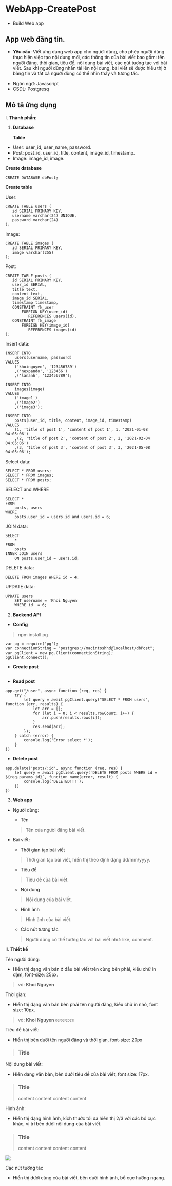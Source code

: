 # WebApp-CreatePost
- Build Web app 
## App web đăng tin.

+ **Yêu cầu**: Viết ứng dụng web app cho người dùng, cho phép người dùng thực hiện việc tạo nội dung mới, các thông tin của bài viết bao gồm: tên người đăng, thời gian, tiêu đề, nội dung bài viết, các nút tương tác với bài viết. Sau khi người dùng nhấn tải lên nội dung, bài viết sẽ được hiểu thị ở bảng tin và tất cả người dùng có thể nhìn thấy và tương tác.
- Ngôn ngữ: Javascript
- CSDL: Postgresq
## Mô tả ứng dụng

I. **Thành phần**: 
1. **Database**

	**Table**
- User: user_id, user_name, password.
- Post: post_id, user_id, title, content, image_id, timestamp.
- Image: image_id, image.

**Create database**

````
CREATE DATABASE dbPost;
````

**Create table**

User:
````
CREATE TABLE users (
   id SERIAL PRIMARY KEY,
   username varchar(24) UNIQUE,
   password varchar(24)
);    
````

Image:
````
CREATE TABLE images (
   id SERIAL PRIMARY KEY,
   image varchar(255)
);
````

Post:
````
CREATE TABLE posts (
   id SERIAL PRIMARY KEY,
   user_id SERIAL,
   title text,
   content text,
   image_id SERIAL,
   timestamp timestamp,
   CONSTRAINT fk_user 
       FOREIGN KEY(user_id) 
          REFERENCES users(id),
   CONSTRAINT fk_image 
       FOREIGN KEY(image_id) 
          REFERENCES images(id)
);
````

Insert data:
````
INSERT INTO 
	users(username, password) 
VALUES 
	('khoinguyen', '123456789')
	,('nexpando', '123456')
	,('lananh', '123456789');
````

````
INSERT INTO 
	images(image) 
VALUES 
	('image1')
	,('image2')
	,('image3');
````

````
INSERT INTO 
	posts(user_id, title, content, image_id, timestamp) 
VALUES 
	(1, 'title of post 1', 'content of post 1', 1, '2021-01-08 04:05:06')
	,(2, 'title of post 2', 'content of post 2', 2, '2021-02-04 04:05:06')
	,(3, 'title of post 3', 'content of post 3', 3, '2021-05-08 04:05:06');
````
Select data:

````
SELECT * FROM users;
SELECT * FROM images;
SELECT * FROM posts;
````
SELECT and WHERE
````
SELECT * 
FROM 
	posts, users
WHERE
	posts.user_id = users.id and users.id = 6;
````


JOIN data:

````
SELECT 
   	*
FROM
    posts
INNER JOIN users
    ON posts.user_id = users.id;
````
DELETE data:
````
DELETE FROM images WHERE id = 4;
````
UPDATE data:
````
UPDATE users
    SET username = 'Khoi Nguyen'
    WHERE id  = 6;
````
2. **Backend API**

- **Config**

>npm install pg

````
var pg = require('pg');
var connectionString = "postgres://macintoshhd@localhost/dbPost";
var pgClient = new pg.Client(connectionString);
pgClient.connect();
````

- **Create post**
````

````
- **Read post**
````
app.get("/user", async function (req, res) {
    try {
        let query = await pgClient.query("SELECT * FROM users", function (err, results) {
            let arr = [];
            for (let i = 0; i < results.rowCount; i++) {
                arr.push(results.rows[i]);
            }
            res.send(arr);
        });
    } catch (error) {
        console.log('Error select *');
    }
})
````
- **Delete post**
````
app.delete('posts/:id', async function (req, res) {
    let query = await pgClient.query(`DELETE FROM posts WHERE id = ${req.params.id}`, function name(error, result) {
        console.log('DELETED!!!');
    })
})
````




3. **Web app**

- Người dùng:

	- Tên
	> Tên của người đăng bài viết.

- Bài viết:
	- Thời gian tạo bài viết
	> Thời gian tạo bài viết, hiển thị theo định dạng dd/mm/yyyy.
	- Tiêu đề
	> Tiêu đề của bài viết.
	- Nội dung
	> Nội dung của bài viết.
	- Hình ảnh
	> Hình ảnh của bài viết.
	- Các nút tương tác
	> Người dùng có thể tương tác với bài viết như: like, comment.

II. **Thiết kế**

Tên người dùng:
 - Hiển thị dạng văn bản ở đầu bài viết trên cùng bên phải, kiểu chữ in đậm, font-size: 25px.
> vd: **Khoi Nguyen**

Thời gian:
- Hiển thị dạng văn bản bên phải tên người đăng, kiểu chữ in nhỏ, font size: 10px.
> vd:  **Khoi Nguyen**  <span style="font-family; font-size:10px;">03/03/2021!</span>

Tiêu đề bài viết:
- Hiển thị bên dưới tên người đăng và thời gian, font-size: 20px

> ### Title

Nội dung bài viết:
- Hiển dạng văn bản, bên dưới tiêu đề của bài viết, font size: 17px.

> ### Title
>content content content content

Hình ảnh:
- Hiển thị dạng hình ảnh, kích thước tối đa hiển thị 2/3 với các bố cục khác, vị trí bên dưới nội dung của bài viết.

> ### Title
> content content content content

![](https://uproer.com/wp-content/uploads/2017/06/pixels-to-inches-image.jpg)


Các nút tương tác
- Hiển thị dưới cùng của bài viết, bên dưới hình ảnh, bố cục hướng ngang.



